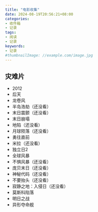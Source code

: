 ```yaml
---
title: "电影收集"
date: 2024-08-19T20:56:21+08:00
categories:
- 收件箱
- 记录
tags:
- 阅读
- 记录
keywords:
- 记录
#thumbnailImage: //example.com/image.jpg
---
```


<!--more-->

## 灾难片
- 2012
- 后天
- 龙卷风
- 半岛浩劫（还没看）
- 末日震颤（还没看）
- 末日崩塌
- 地陷（还没看）
- 月球陨落（还没看）
- 勇往直前
- 米拉（还没看）
- 独立日2
- 全球风暴
- 不惧风暴（还没看）
- 庞贝末日（还没看）
- 神秘代码（还没看）
- 不要抬头（还没看）
- 寂静之地：入侵日（还没看）
- 莫斯科陷落
- 明日之战
- 异形夺命舰
